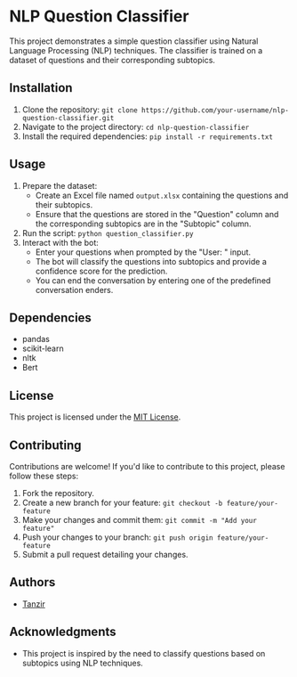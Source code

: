 # NLP Question Classifier

This project demonstrates a simple question classifier using Natural Language Processing (NLP) techniques. The classifier is trained on a dataset of questions and their corresponding subtopics.

## Installation

1. Clone the repository: `git clone https://github.com/your-username/nlp-question-classifier.git`
2. Navigate to the project directory: `cd nlp-question-classifier`
3. Install the required dependencies: `pip install -r requirements.txt`

## Usage

1. Prepare the dataset:
   - Create an Excel file named `output.xlsx` containing the questions and their subtopics.
   - Ensure that the questions are stored in the "Question" column and the corresponding subtopics are in the "Subtopic" column.
2. Run the script: `python question_classifier.py`
3. Interact with the bot:
   - Enter your questions when prompted by the "User: " input.
   - The bot will classify the questions into subtopics and provide a confidence score for the prediction.
   - You can end the conversation by entering one of the predefined conversation enders.

## Dependencies

- pandas
- scikit-learn
- nltk
- Bert


## License

This project is licensed under the [MIT License](LICENSE).

## Contributing

Contributions are welcome! If you'd like to contribute to this project, please follow these steps:

1. Fork the repository.
2. Create a new branch for your feature: `git checkout -b feature/your-feature`
3. Make your changes and commit them: `git commit -m "Add your feature"`
4. Push your changes to your branch: `git push origin feature/your-feature`
5. Submit a pull request detailing your changes.

## Authors

- [Tanzir](https://github.com/Tanzir11)

## Acknowledgments

- This project is inspired by the need to classify questions based on subtopics using NLP techniques.
